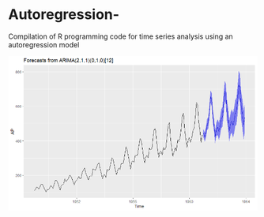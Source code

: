 # Autoregression-
Compilation of R programming code for time series analysis using an autoregression model

![autoregression](https://github.com/shanenemeth/Shane_Portfolio-/blob/main/images/autoregrssion.png)
